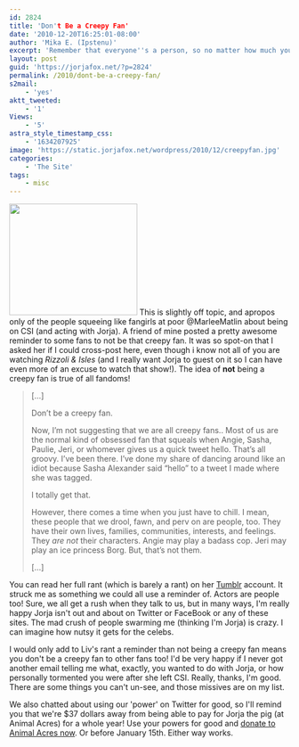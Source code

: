 ```yaml
---
id: 2824
title: 'Don't Be a Creepy Fan'
date: '2010-12-20T16:25:01-08:00'
author: 'Mika E. (Ipstenu)'
excerpt: 'Remember that everyone''s a person, so no matter how much you gush over them, try to be cool about it.'
layout: post
guid: 'https://jorjafox.net/?p=2824'
permalink: /2010/dont-be-a-creepy-fan/
s2mail:
    - 'yes'
aktt_tweeted:
    - '1'
Views:
    - '5'
astra_style_timestamp_css:
    - '1634207925'
image: 'https://static.jorjafox.net/wordpress/2010/12/creepyfan.jpg'
categories:
    - 'The Site'
tags:
    - misc
---
```


<img src="//static.jorjafox.net/wordpress/2010/12/creepyfan.jpg" alt="" title="creepyfan" width="230" height="200" class="alignleft size-full wp-image-2825" /> This is slightly off topic, and apropos only of the people squeeing like fangirls at poor @MarleeMatlin about being on CSI (and acting with Jorja).  A friend of mine posted a pretty awesome reminder to some fans to not be that creepy fan.  It was so spot-on that I asked her if I could cross-post here, even though i know not all of you are watching _Rizzoli & Isles_ (and I really want Jorja to guest on it so I can have even more of an excuse to watch that show!).  The idea of **not** being a creepy fan is true of all fandoms!

<blockquote>[...]

Don’t be a creepy fan.

Now, I’m not suggesting that we are all creepy fans.. Most of us are the normal kind of obsessed fan that squeals when Angie, Sasha, Paulie, Jeri, or whomever gives us a quick tweet hello. That’s all groovy. I’ve been there. I’ve done my share of dancing around like an idiot because Sasha Alexander said “hello” to a tweet I made where she was tagged.

I totally get that.

However, there comes a time when you just have to chill. I mean, these people that we drool, fawn, and perv on are people, too. They have their own lives, families, communities, interests, and feelings. They _are not_ their characters. Angie may play a badass cop. Jeri may play an ice princess Borg. But, that’s not them.

[...]</blockquote>

You can read her full rant (which is barely a rant) on her <a href="http://admhawthorne.tumblr.com/post/2348184658/rant">Tumblr</a> account.  It struck me as something we could all use a reminder of.  Actors are people too!  Sure, we all get a rush when they talk to us, but in many ways, I'm really happy Jorja isn't out and about on Twitter or FaceBook or any of these sites.  The mad crush of people swarming me (thinking I'm Jorja) is crazy.  I can imagine how nutsy it gets for the celebs.

I would only add to Liv's rant a reminder than not being a creepy fan means you don't be a creepy fan to other fans too!  I'd be very happy if I never got another email telling me what, exactly, you wanted to do with Jorja, or how personally tormented you were after she left CSI. Really, thanks, I'm good.  There are some things you can't un-see, and those missives are on my list.

We also chatted about using our 'power' on Twitter for good, so I'll remind you that we're $37 dollars away from being able to pay for Jorja the pig (at Animal Acres) for a whole year!  Use your powers for good and <a href="http://www.crowdrise.com/jfo-animalacres2010/fundraiser/jorjafoxonline">donate to Animal Acres now</a>.  Or before January 15th.  Either way works.
